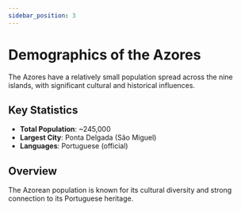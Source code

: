 ```yaml
---
sidebar_position: 3
---
```


# Demographics of the Azores

The Azores have a relatively small population spread across the nine islands, with significant cultural and historical influences.

## Key Statistics
- **Total Population**: ~245,000
- **Largest City**: Ponta Delgada (São Miguel)
- **Languages**: Portuguese (official)

## Overview
The Azorean population is known for its cultural diversity and strong connection to its Portuguese heritage.